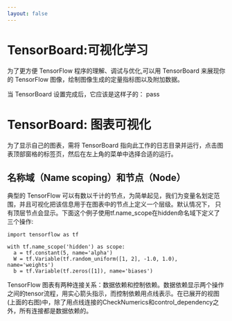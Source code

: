 ```yaml
---
layout: false
---
```


# TensorBoard:可视化学习
为了更方便 TensorFlow 程序的理解、调试与优化,可以用 TensorBoard 来展现你的 TensorFlow 图像，绘制图像生成的定量指标图以及附加数据。

当 TensorBoard 设置完成后，它应该是这样子的：
pass

# TensorBoard: 图表可视化
为了显示自己的图表，需将 TensorBoard 指向此工作的日志目录并运行，点击图表顶部窗格的标签页，然后在左上角的菜单中选择合适的运行。
## 名称域（Name scoping）和节点（Node）
典型的 TensorFlow 可以有数以千计的节点，为简单起见，我们为变量名划定范围，并且可视化把该信息用于在图表中的节点上定义一个层级。默认情况下， 只有顶层节点会显示。下面这个例子使用tf.name_scope在hidden命名域下定义了三个操作:

```
import tensorflow as tf

with tf.name_scope('hidden') as scope:
  a = tf.constant(5, name='alpha')
  W = tf.Variable(tf.random_uniform([1, 2], -1.0, 1.0), name='weights')
  b = tf.Variable(tf.zeros([1]), name='biases')
```
 TensorFlow 图表有两种连接关系：数据依赖和控制依赖。数据依赖显示两个操作之间的tensor流程，用实心箭头指示，而控制依赖用点线表示。在已展开的视图(上面的右图)中，除了用点线连接的CheckNumerics和control_dependency之外，所有连接都是数据依赖的。
